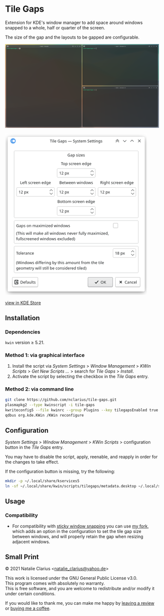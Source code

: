 # Tile Gaps

Extension for KDE's window manager to add space around windows snapped to a whole, half or quarter of the screen.

The size of the gap and the layouts to be gapped are configurable.

![screenshot](screenshot.png)

![config](config.png)

[view in KDE Store](https://www.pling.com/p/1619642/)


## Installation

### Dependencies

`kwin` version ≥ 5.21.

### Method 1: via graphical interface

1. Install the script via *System Settings* > *Window Management* > *KWin Scripts* > *Get New Scripts …* > search for *Tile Gaps* > *Install*.
2. Activate the script by selecting the checkbox in the *Tile Gaps* entry.

### Method 2: via command line

```bash
git clone https://github.com/nclarius/tile-gaps.git
plasmapkg2 --type kwinscript -i tile-gaps
kwriteconfig5 --file kwinrc --group Plugins --key tilegapsEnabled true
qdbus org.kde.KWin /KWin reconfigure
```

## Configuration

*System Settings* > *Window Management* > *KWin Scripts* > configuration button in the *Tile Gaps* entry.

You may have to disable the script, apply, reenable, and reapply in order for the changes to take effect.

If the configuration button is missing, try the following:

````bash
mkdir -p ~/.local/share/kservices5
ln -sf ~/.local/share/kwin/scripts/tilegaps/metadata.desktop ~/.local/share/kservices5/tilegaps.desktop
````

## Usage

### Compatibility

- For compatibility with [sticky window snapping](https://store.kde.org/p/1112552/) you can use [my fork](https://github.com/nclarius/sticky-window-snapping), which adds an option in the configuration to set the tile gap size between windows, and will properly retain the gap when resizing adjacent windows.  

## Small Print

© 2021 Natalie Clarius \<natalie_clarius@yahoo.de\>

This work is licensed under the GNU General Public License v3.0.  
This program comes with absolutely no warranty.  
This is free software, and you are welcome to redistribute and/or modify it under certain conditions.  

If you would like to thank me, you can make me happy by [leaving a review](https://store.kde.org/p/1619642/) or [buying me a coffee](https://www.buymeacoffee.com/nclarius).

